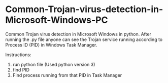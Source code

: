 # Common-Trojan-virus-detection-in-Microsoft-Windows-PC
Common Trojan virus detection in Microsoft Windows in python. After running the .py file anyone can see the Trojan service running according to Process ID (PID) in Windows Task Manager.

Instructions:
1. run python file (Used python version 3)
2. find PID
3. Find process running from that PID in Task Manager
